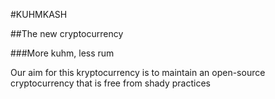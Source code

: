 #KUHMKASH

##The new cryptocurrency

###More kuhm, less rum

Our aim for this kryptocurrency is to maintain an open-source cryptocurrency that is free from shady practices
